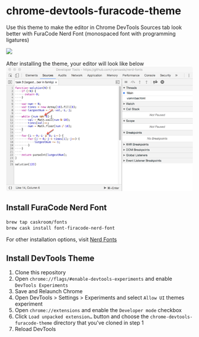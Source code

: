 # chrome-devtools-furacode-theme
Use this theme to make the editor in Chrome DevTools Sources tab look better with FuraCode Nerd Font (monospaced font with programming ligatures)

<img src="http://s.tonsky.me/imgs/fira_code_logo.svg">

After installing the theme, your editor will look like below
<img src="./screenshot.png">

## Install FuraCode Nerd Font
```sh
brew tap caskroom/fonts
brew cask install font-firacode-nerd-font
```

For other installation options, visit [Nerd Fonts](https://github.com/ryanoasis/nerd-fonts#font-installation)

## Install DevTools Theme
1. Clone this repository
2. Open `chrome://flags/#enable-devtools-experiments` and enable `DevTools Experiments`
4. Save and Relaunch Chrome
5. Open DevTools > Settings > Experiments and select `Allow UI` themes experiment
6. Open `chrome://extensions` and enable the `Developer mode` checkbox
8. Click `Load unpacked extension…` button and choose the `chrome-devtools-furacode-theme` directory that you've cloned in step 1
9. Reload DevTools
